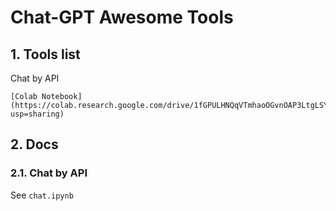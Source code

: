 # Chat-GPT Awesome Tools

## 1. Tools list

Chat by API

```
[Colab Notebook](https://colab.research.google.com/drive/1fGPULHNQqVTmhaoOGvnOAP3LtgLSYHsu?usp=sharing)
```


## 2. Docs

### 2.1. Chat by API

See `chat.ipynb`
